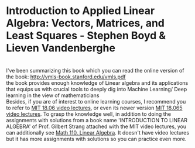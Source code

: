 # Introduction to Applied Linear Algebra: Vectors, Matrices, and Least Squares - Stephen Boyd & Lieven Vandenberghe
<br> I've been summarizing this book which you can read the online version of the book: http://vmls-book.stanford.edu/vmls.pdf
<br> the book provides enough knowledge of Linear algebra and its applications that equips us with crucial tools to deeply dig into Machine Learning/ Deep learning in the view of mathematicians <br> Besides, if you are of interest to online learning courses, I recommend you to refer to [MIT 18.06 video lectures](https://www.youtube.com/playlist?list=PLE7DDD91010BC51F8), or even its newer version [MIT 18.065 video lectures](https://ocw.mit.edu/courses/mathematics/18-065-matrix-methods-in-data-analysis-signal-processing-and-machine-learning-spring-2018/). To grasp the knowledge well, in addition to doing the assignments with solutions from a book name 'INTRODUCTION TO LINEAR ALGEBRA' of Prof. Gilbert Strang attached with the MIT video lectures, you can additionally see [Math 110. Linear Algebra](https://math.berkeley.edu/~mcivor/math110su13/). It doesn't have video lectures but it has more assignments with solutions so you can practice even more.
